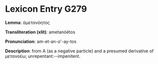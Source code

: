 # Lexicon Entry G279

**Lemma**: ἀμετανόητος

**Transliteration (xlit)**: ametanóētos

**Pronunciation**: am-et-an-o'-ay-tos

**Description**:
from Α (as a negative particle) and a presumed derivative of μετανοέω; unrepentant:--impenitent.
